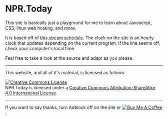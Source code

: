 # NPR.Today

This site is basically just a playground for me to learn about Javascript, CSS, linux web hosting, and more.

It is based off of [this stream schedule](http://www.npr.org/audiohelp/progstream.html). The clock on the site is an hourly clock that updates depending on the current program. If the line seems off, check your computer's local time.

Feel free to take a look at the source and adapt as you please.

* * *

This website, and all of it's material, is licensed as follows:  

[![Creative Commons License](https://i.creativecommons.org/l/by-sa/4.0/88x31.png)](http://creativecommons.org/licenses/by-sa/4.0/)  
<span xmlns:dct="http://purl.org/dc/terms/" property="dct:title">NPR.Today</span> is licensed under a [Creative Commons Attribution-ShareAlike 4.0 International License](http://creativecommons.org/licenses/by-sa/4.0/).

* * *

If you want to say thanks, turn Adblock off on the site or [![Buy Me A Coffee](https://www.buymeacoffee.com/assets/img/custom_images/white_img.png)](https://buymeacoff.ee/leoherzog).
